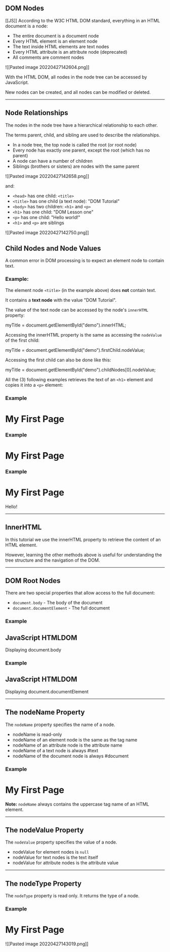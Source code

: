 ## DOM Nodes
[[JS]]
According to the W3C HTML DOM standard, everything in an HTML document is a node:

-   The entire document is a document node
-   Every HTML element is an element node
-   The text inside HTML elements are text nodes
-   Every HTML attribute is an attribute node (deprecated)
-   All comments are comment nodes

![[Pasted image 20220427142604.png]]


With the HTML DOM, all nodes in the node tree can be accessed by JavaScript.

New nodes can be created, and all nodes can be modified or deleted.

---

## Node Relationships

The nodes in the node tree have a hierarchical relationship to each other.

The terms parent, child, and sibling are used to describe the relationships.

-   In a node tree, the top node is called the root (or root node)
-   Every node has exactly one parent, except the root (which has no parent)
-   A node can have a number of children
-   Siblings (brothers or sisters) are nodes with the same parent

![[Pasted image 20220427142658.png]]

and:

-   `<head>` has one child: `<title>`
-   `<title>` has one child (a text node): "DOM Tutorial"
-   `<body>` has two children: `<h1>` and `<p>`
-   `<h1>` has one child: "DOM Lesson one"
-   `<p>` has one child: "Hello world!"
-   `<h1>` and `<p>` are siblings



![[Pasted image 20220427142750.png]]


## Child Nodes and Node Values

A common error in DOM processing is to expect an element node to contain text.

### Example:

<title id="demo">DOM Tutorial</title>

The element node `<title>` (in the example above) does **not** contain text.

It contains a **text node** with the value "DOM Tutorial".

The value of the text node can be accessed by the node's `innerHTML` property:

myTitle = document.getElementById("demo").innerHTML;

Accessing the innerHTML property is the same as accessing the `nodeValue` of the first child:

myTitle = document.getElementById("demo").firstChild.nodeValue;

Accessing the first child can also be done like this:

myTitle = document.getElementById("demo").childNodes[0].nodeValue;

All the (3) following examples retrieves the text of an `<h1>` element and copies it into a `<p>` element:

### Example

<html>  
<body>  
  
<h1 id="id01">My First Page</h1>  
<p id="id02"></p>  
  
<script>  
document.getElementById("id02").innerHTML = document.getElementById("id01").innerHTML;  
</script>  
  
</body>  
</html>

### Example

<html>  
<body>  
  
<h1 id="id01">My First Page</h1>  
<p id="id02"></p>  
  
<script>  
document.getElementById("id02").innerHTML = document.getElementById("id01").firstChild.nodeValue;  
</script>  
  
</body>  
</html>

### Example

<html>  
<body>  
  
<h1 id="id01">My First Page</h1>  
<p id="id02">Hello!</p>  
  
<script>  
document.getElementById("id02").innerHTML = document.getElementById("id01").childNodes[0].nodeValue;  
</script>  
  
</body>  
</html>

---

## InnerHTML

In this tutorial we use the innerHTML property to retrieve the content of an HTML element.

However, learning the other methods above is useful for understanding the tree structure and the navigation of the DOM.

---

## DOM Root Nodes

There are two special properties that allow access to the full document:

-   `document.body` - The body of the document
-   `document.documentElement` - The full document

### Example

<html>  
<body>  
  
<h2>JavaScript HTMLDOM</h2>  
<p>Displaying document.body</p>  
  
<p id="demo"></p>  
  
<script>  
document.getElementById("demo").innerHTML = document.body.innerHTML;  
</script>  
  
</body>  
</html>

### Example

<html>  
<body>  
  
<h2>JavaScript HTMLDOM</h2>  
<p>Displaying document.documentElement</p>  
  
<p id="demo"></p>  
  
<script>  
document.getElementById("demo").innerHTML = document.documentElement.innerHTML;  
</script>  
  
</body>  
</html>

---

## The nodeName Property

The `nodeName` property specifies the name of a node.

-   nodeName is read-only
-   nodeName of an element node is the same as the tag name
-   nodeName of an attribute node is the attribute name
-   nodeName of a text node is always #text
-   nodeName of the document node is always #document

### Example

<h1 id="id01">My First Page</h1>  
<p id="id02"></p>  
  
<script>  
document.getElementById("id02").innerHTML = document.getElementById("id01").nodeName;  
</script>

**Note:** `nodeName` always contains the uppercase tag name of an HTML element.

---

## The nodeValue Property

The `nodeValue` property specifies the value of a node.

-   nodeValue for element nodes is `null`
-   nodeValue for text nodes is the text itself
-   nodeValue for attribute nodes is the attribute value

---

## The nodeType Property

The `nodeType` property is read only. It returns the type of a node.

### Example

<h1 id="id01">My First Page</h1>  
<p id="id02"></p>  
  
<script>  
document.getElementById("id02").innerHTML = document.getElementById("id01").nodeType;  
</script>


![[Pasted image 20220427143019.png]]

